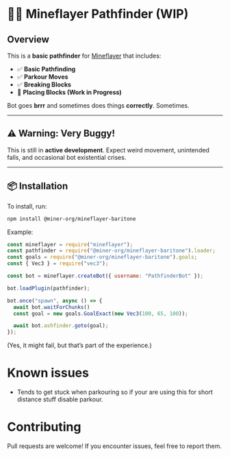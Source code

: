 # 🏃‍♂️ Mineflayer Pathfinder (WIP)

## Overview

This is a **basic pathfinder** for [Mineflayer](https://github.com/PrismarineJS/mineflayer) that includes:

- ✅ **Basic Pathfinding**
- ✅ **Parkour Moves**
- ✅ **Breaking Blocks**
- 🚧 **Placing Blocks (Work in Progress)**

Bot goes **brrr** and sometimes does things **correctly**. Sometimes.

---

## ⚠️ Warning: Very Buggy!

This is still in **active development**. Expect weird movement, unintended falls, and occasional bot existential crises.

---

## 📦 Installation

To install, run:

```sh
npm install @miner-org/mineflayer-baritone
```

Example:

```js
const mineflayer = require("mineflayer");
const pathfinder = require("@miner-org/mineflayer-baritone").loader;
const goals = require("@miner-org/mineflayer-baritone").goals;
const { Vec3 } = require("vec3");

const bot = mineflayer.createBot({ username: "PathfinderBot" });

bot.loadPlugin(pathfinder);

bot.once("spawn", async () => {
  await bot.waitForChunks()
  const goal = new goals.GoalExact(new Vec3(100, 65, 100));

  await bot.ashfinder.goto(goal);
});
```

(Yes, it might fail, but that’s part of the experience.)

# Known issues

- Tends to get stuck when parkouring so if your are using this for short distance stuff disable parkour.

# Contributing

Pull requests are welcome! If you encounter issues, feel free to report them.
